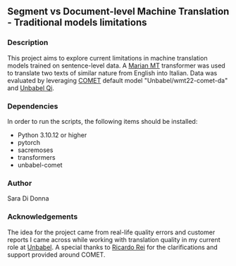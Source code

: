 ## Segment vs Document-level Machine Translation - Traditional models limitations

### Description
This project aims to explore current limitations in machine translation models trained on sentence-level data. 
A [Marian MT](https://huggingface.co/docs/transformers/model_doc/marian) transformer was used to translate two texts of similar nature from English into Italian. 
Data was evaluated by leveraging [COMET](https://github.com/Unbabel/COMET) default model "Unbabel/wmt22-comet-da" and [Unbabel Qi](https://qi.unbabel.com/).


### Dependencies
In order to run the scripts, the following items should be installed:
- Python 3.10.12 or higher 
- pytorch
- sacremoses
- transformers
- unbabel-comet

### Author
Sara Di Donna

### Acknowledgements
The idea for the project came from real-life quality errors and customer reports I came across while working with translation quality in my current role at [Unbabel](https://github.com/Unbabel).
A special thanks to [Ricardo Rei](https://github.com/ricardorei) for the clarifications and support provided around COMET.
